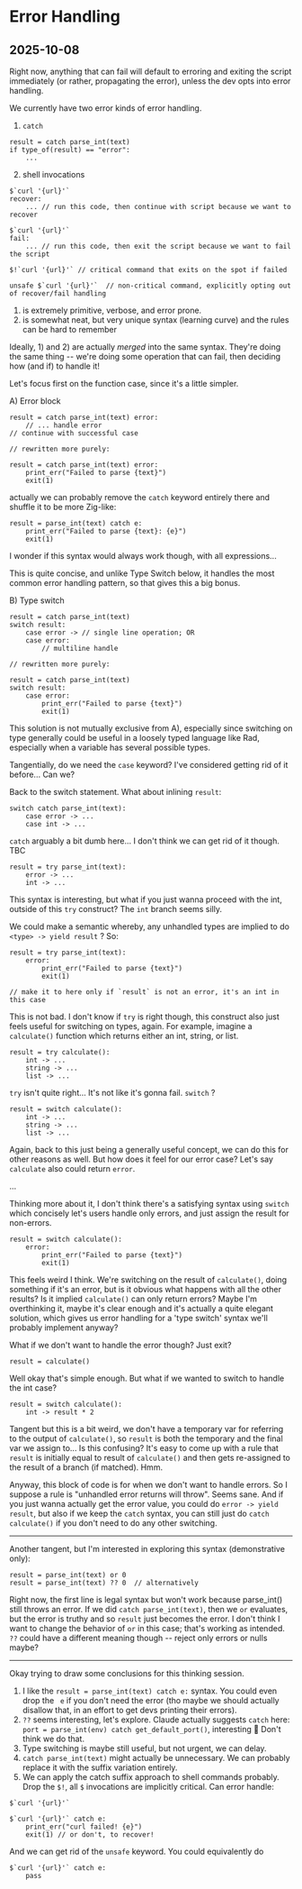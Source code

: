 # Error Handling

## 2025-10-08

Right now, anything that can fail will default to erroring and exiting the script immediately (or rather, propagating the error),
unless the dev opts into error handling.

We currently have two error kinds of error handling.

1. `catch`

```
result = catch parse_int(text)
if type_of(result) == "error":
    ...
```

2. shell invocations

```
$`curl '{url}'`
recover:
    ... // run this code, then continue with script because we want to recover
    
$`curl '{url}'`
fail:
    ... // run this code, then exit the script because we want to fail the script

$!`curl '{url}'` // critical command that exits on the spot if failed

unsafe $`curl '{url}'`  // non-critical command, explicitly opting out of recover/fail handling
```

1) is extremely primitive, verbose, and error prone.
2) is somewhat neat, but very unique syntax (learning curve) and the rules can be hard to remember

Ideally, 1) and 2) are actually *merged* into the same syntax. They're doing the same thing -- we're doing some operation that can fail, then deciding how (and if) to handle it!

Let's focus first on the function case, since it's a little simpler.

A) Error block

```
result = catch parse_int(text) error:
    // ... handle error
// continue with successful case

// rewritten more purely:

result = catch parse_int(text) error:
    print_err("Failed to parse {text}")
    exit(1)
```

actually we can probably remove the `catch` keyword entirely there and shuffle it to be more Zig-like:

```
result = parse_int(text) catch e:
    print_err("Failed to parse {text}: {e}")
    exit(1)
```

I wonder if this syntax would always work though, with all expressions...

This is quite concise, and unlike Type Switch below, it handles the most common error handling pattern, so that gives this a big bonus.

B) Type switch

```
result = catch parse_int(text)
switch result:
    case error -> // single line operation; OR
    case error:
        // multiline handle

// rewritten more purely:

result = catch parse_int(text)
switch result:
    case error:
        print_err("Failed to parse {text}")
        exit(1)
```

This solution is not mutually exclusive from A), especially since switching on type generally could be useful in a loosely typed language like Rad, especially when a variable has several possible types.

Tangentially, do we need the `case` keyword? I've considered getting rid of it before... Can we?

Back to the switch statement. What about inlining `result`:

```
switch catch parse_int(text):
    case error -> ...
    case int -> ...
```

`catch` arguably a bit dumb here... I don't think we can get rid of it though.
TBC

```
result = try parse_int(text):
    error -> ...
    int -> ...
```

This syntax is interesting, but what if you just wanna proceed with the int, outside of this `try` construct? The `int` branch seems silly.

We could make a semantic whereby, any unhandled types are implied to do `<type> -> yield result` ? So:

```
result = try parse_int(text):
    error:
        print_err("Failed to parse {text}")
        exit(1)

// make it to here only if `result` is not an error, it's an int in this case 
```

This is not bad. I don't know if `try` is right though, this construct also just feels useful for switching on types, again. For example, imagine a `calculate()` function which returns either an int, string, or list.

```
result = try calculate():
    int -> ...
    string -> ...
    list -> ...
```

`try` isn't quite right... It's not like it's gonna fail. `switch` ?

```
result = switch calculate():
    int -> ...
    string -> ...
    list -> ...
```

Again, back to this just being a generally useful concept, we can do this for other reasons as well. But how does it feel for our error case? Let's say `calculate` also could return `error`.

...

Thinking more about it, I don't think there's a satisfying syntax using `switch` which concisely let's users handle only errors, and just assign the result for non-errors.

```
result = switch calculate():
    error:
        print_err("Failed to parse {text}")
        exit(1)
```

This feels weird I think. We're switching on the result of `calculate()`, doing something if it's an error, but is it obvious what happens with all the other results?
Is it implied `calculate()` can only return errors? Maybe I'm overthinking it, maybe it's clear enough and it's actually a quite elegant solution, which
gives us error handling for a 'type switch' syntax we'll probably implement anyway?

What if we don't want to handle the error though? Just exit?

```
result = calculate()
```

Well okay that's simple enough. But what if we wanted to switch to handle the int case?

```
result = switch calculate():
    int -> result * 2
```

Tangent but this is a bit weird, we don't have a temporary var for referring to the output of `calculate()`, so `result` is both the temporary and the final var we assign to... Is this confusing?
It's easy to come up with a rule that `result` is initially equal to result of `calculate()` and then gets re-assigned to the result of a branch (if matched). Hmm.

Anyway, this block of code is for when we don't want to handle errors. So I suppose a rule is "unhandled error returns will throw". Seems sane.
And if you just wanna actually get the error value, you could do `error -> yield result`, but also if we keep the `catch` syntax, you can still just do `catch calculate()` if you don't need to do any other switching.

---

Another tangent, but I'm interested in exploring this syntax (demonstrative only):

```
result = parse_int(text) or 0
result = parse_int(text) ?? 0  // alternatively
```

Right now, the first line is legal syntax but won't work because parse_int() still throws an error. If we did `catch parse_int(text)`, then we `or` evaluates, but the error is truthy and so `result` just becomes the error.
I don't think I want to change the behavior of `or` in this case; that's working as intended.
`??` could have a different meaning though -- reject only errors or nulls maybe?

---

Okay trying to draw some conclusions for this thinking session.

1) I like the `result = parse_int(text) catch e:` syntax. You could even drop the ` e` if you don't need the error (tho maybe we should actually disallow that, in an effort to get devs printing their errors).
2) `??` seems interesting, let's explore. Claude actually suggests `catch` here: `port = parse_int(env) catch get_default_port()`, interesting 🤔 Don't think we do that.
3) Type switching is maybe still useful, but not urgent, we can delay.
4) `catch parse_int(text)` might actually be unnecessary. We can probably replace it with the suffix variation entirely.
5) We can apply the catch suffix approach to shell commands probably. Drop the `$!`, all `$` invocations are implicitly critical. Can error handle:

```
$`curl '{url}'`

$`curl '{url}'` catch e:
    print_err("curl failed! {e}")
    exit(1) // or don't, to recover!
```

And we can get rid of the `unsafe` keyword. You could equivalently do

```
$`curl '{url}'` catch e:
    pass
```
